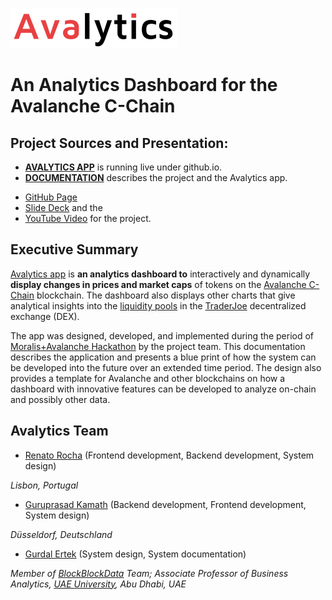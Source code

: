 <!--- # Moralis_Avax_Hackathon --->

![Avalytics Logo](./doc/img/AvalyticsLogo1Mini.png)

# An Analytics Dashboard for the Avalanche C-Chain

<hline>
</hline>

## Project Sources and Presentation:

- [**AVALYTICS APP**](https://renatomrocha.github.io/Moralis_Avax_Hackathon/) is running live under github.io.
- [**DOCUMENTATION**](./doc/Documentation.md) describes the project and the Avalytics app.
<!--- - [Tutorial](./doc/Tutorial.md) describes how to use the Avalytics app, explaining step by step, the different screens. --->
- [GitHub Page](https://github.com/renatomrocha/Moralis_Avax_Hackathon)
- [Slide Deck](https://app.decktopus.com/share/...) and the 
- [YouTube Video](https://youtu.be/...) for the project.


## Executive Summary
  
[Avalytics app](https://renatomrocha.github.io/Moralis_Avax_Hackathon/) is **an analytics dashboard to** interactively and dynamically **display changes in prices and market caps** of tokens on the [Avalanche C-Chain](https://uniswap.org) blockchain. The dashboard also displays other charts that give analytical insights into the [liquidity pools](https://traderjoexyz.com/pool) in the [TraderJoe](https://traderjoexyz.com) decentralized exchange (DEX). 

The app was designed, developed, and implemented during the period of [Moralis+Avalanche Hackathon](https://moralis.io/avalanche-hackathon/) by the project team. This documentation describes the application and presents a blue print of how the system can be developed into the future over an extended time period. The design also provides a template for Avalanche and other blockchains on how a dashboard with innovative features can be developed to analyze on-chain and possibly other data.


## Avalytics Team

- [Renato Rocha](https://github.com/renatomrocha/) (Frontend development, Backend development, System design)

_Lisbon, Portugal_

- [Guruprasad Kamath](https://github.com/gurukamath) (Backend development, Frontend development, System design)

_Düsseldorf, Deutschland_

- [Gurdal Ertek](https://github.com/gurdalertek) (System design, System documentation)

_Member of [BlockBlockData](https://blockblockdata.com) Team; Associate Professor of Business Analytics, [UAE University](https://cbe.uaeu.ac.ae/en/departments/analytics/), Abu Dhabi, UAE_


